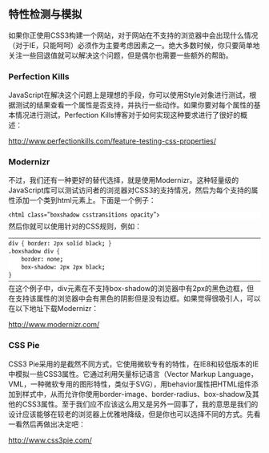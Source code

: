 ## 特性检测与模拟

如果你正使用CSS3构建一个网站，对于网站在不支持的浏览器中会出现什么情况（对于IE，只能呵呵）必须作为主要考虑因素之一。绝大多数时候，你只要简单地关注一些回退值就可以解决这个问题，但是偶尔也需要一些额外的帮助。

### Perfection Kills

JavaScript在解决这个问题上是理想的手段，你可以使用Style对象进行测试，根据测试的结果查看一个属性是否支持，并执行一些动作。如果你要对每个属性的基本情况进行测试，Perfection Kills博客对于如何实现这种要求进行了很好的概述：

<a class="my_markdown" href="['http://www.perfectionkills.com/feature-testing-css-properties/']">http://www.perfectionkills.com/feature-testing-css-properties/</a>

### Modernizr

不过，我们还有一种更好的替代选择，就是使用Modernizr。这种轻量级的JavaScript库可以测试访问者的浏览器对CSS3的支持情况，然后为每个支持的属性添加一个类到html元素上。下面是一个例子：

![806.png](../images/806.png)
然后你就可以使用针对的CSS规则，例如：

![807.png](../images/807.png)
在这个例子中，div元素在不支持box-shadow的浏览器中有2px的黑色边框，但在支持该属性的浏览器中会有黑色的阴影但是没有边框。如果觉得很吸引人，可以在以下地址下载Modernizr：

<a class="my_markdown" href="['http://www.modernizr.com/']">http://www.modernizr.com/</a>

### CSS Pie

CSS3 Pie采用的是截然不同方式，它使用微软专有的特性，在IE8和较低版本的IE中模拟一些CSS3属性。它通过利用矢量标记语言（Vector Markup Language，VML，一种微软专用的图形特性，类似于SVG），用behavior属性把HTML组件添加到样式中，从而允许你使用border-image、border-radius、box-shadow及其他的CSS3属性。至于我们应不应该这么用又是另外一回事了，我的意思是我们的设计应该能够在较老的浏览器上优雅地降级，但是你也可以选择不同的方式。先看一看然后再做出决定吧：

<a class="my_markdown" href="['http://www.css3pie.com/']">http://www.css3pie.com/</a>

